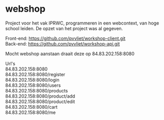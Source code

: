 # webshop

Project voor het vak IPRWC, programmeren in een webcontext, van hoge school leiden.
De opzet van het project was al gegeven.

Front-end: https://github.com/pvvliet/workshop-client.git  
Back-end: https://github.com/pvvliet/workshop-api.git

Mocht webshop aanstaan draait deze op 84.83.202.158:8080

Url's  
84.83.202.158:8080  
84.83.202.158:8080/register  
84.83.202.158:8080/login  
84.83.202.158:8080/users  
84.83.202.158:8080/products  
84.83.202.158:8080/product/add  
84.83.202.158:8080/product/edit  
84.83.202.158:8080/cart  
84.83.202.158:8080/me  

